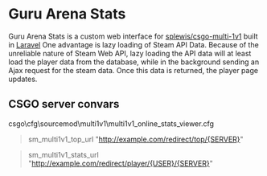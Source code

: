 # Guru Arena Stats

Guru Arena Stats is a custom web interface for [splewis/csgo-multi-1v1](https://github.com/splewis/csgo-multi-1v1) built in [Laravel](http://laravel.com/)
One advantage is lazy loading of Steam API Data. Because of the unreliable nature of Steam Web API, lazy loading the API data will at least load the player data from the database, while in the background sending an Ajax request for the steam data. Once this data is returned, the player page updates.

## CSGO server convars
csgo\cfg\sourcemod\multi1v1\multi1v1_online_stats_viewer.cfg 

>sm_multi1v1_top_url "http://example.com/redirect/top/{SERVER}"

>sm_multi1v1_stats_url "http://example.com/redirect/player/{USER}/{SERVER}"
